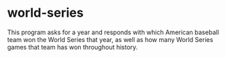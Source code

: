 # world-series
This program asks for a year and responds with which American baseball team won the World Series that year, as well as how many World Series games that team has won throughout history.
